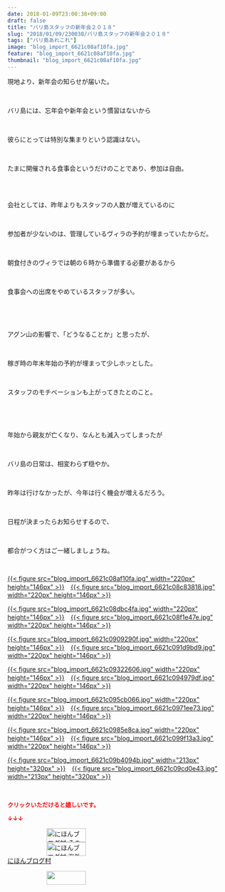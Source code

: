 ```yaml
---
date: 2018-01-09T23:00:38+09:00
draft: false
title: "バリ島スタッフの新年会２０１８"
slug: "2018/01/09/230038/バリ島スタッフの新年会２０１８"
tags: ["バリ島あれこれ"]
image: "blog_import_6621c08af10fa.jpg"
feature: "blog_import_6621c08af10fa.jpg"
thumbnail: "blog_import_6621c08af10fa.jpg"
---
```

<p>現地より、新年会の知らせが届いた。</p><p> </p><p>バリ島には、忘年会や新年会という慣習はないから</p><p> </p><p>彼らにとっては特別な集まりという認識はない。</p><p> </p><p>たまに開催される食事会というだけのことであり、参加は自由。</p><p> </p><p><br/>会社としては、昨年よりもスタッフの人数が増えているのに</p><p> </p><p>参加者が少ないのは、管理しているヴィラの予約が埋まっていたからだ。</p><p> </p><p>朝食付きのヴィラでは朝の６時から準備する必要があるから</p><p> </p><p>食事会への出席をやめているスタッフが多い。</p><p> </p><p> </p><p>アグン山の影響で、「どうなることか」と思ったが、</p><p> </p><p>稼ぎ時の年末年始の予約が埋まって少しホッとした。</p><p> </p><p>スタッフのモチベーションも上がってきたとのこと。</p><p> </p><p> </p><p>年始から親友が亡くなり、なんとも滅入ってしまったが</p><p> </p><p>バリ島の日常は、相変わらず穏やか。</p><p> </p><p>昨年は行けなかったが、今年は行く機会が増えるだろう。</p><p> </p><p>日程が決まったらお知らせするので、</p><p> </p><p>都合がつく方はご一緒しましょうね。</p><p> </p><p><a href="blog_import_6621c08af10fa.jpg">{{< figure src="blog_import_6621c08af10fa.jpg" width="220px" height="146px" >}}</a>　<a href="blog_import_6621c08c83818.jpg">{{< figure src="blog_import_6621c08c83818.jpg" width="220px" height="146px" >}}</a></p><p><a href="blog_import_6621c08dbc4fa.jpg">{{< figure src="blog_import_6621c08dbc4fa.jpg" width="220px" height="146px" >}}</a>　<a href="blog_import_6621c08f1e47e.jpg">{{< figure src="blog_import_6621c08f1e47e.jpg" width="220px" height="146px" >}}</a></p><p><a href="blog_import_6621c0909290f.jpg">{{< figure src="blog_import_6621c0909290f.jpg" width="220px" height="146px" >}}</a>　<a href="blog_import_6621c091d9bd9.jpg">{{< figure src="blog_import_6621c091d9bd9.jpg" width="220px" height="146px" >}}</a></p><p><a href="blog_import_6621c09322606.jpg">{{< figure src="blog_import_6621c09322606.jpg" width="220px" height="146px" >}}</a>　<a href="blog_import_6621c094979df.jpg">{{< figure src="blog_import_6621c094979df.jpg" width="220px" height="146px" >}}</a></p><p><a href="blog_import_6621c095cb066.jpg">{{< figure src="blog_import_6621c095cb066.jpg" width="220px" height="146px" >}}</a>　<a href="blog_import_6621c0971ee73.jpg">{{< figure src="blog_import_6621c0971ee73.jpg" width="220px" height="146px" >}}</a></p><p><a href="blog_import_6621c0985e8ca.jpg">{{< figure src="blog_import_6621c0985e8ca.jpg" width="220px" height="146px" >}}</a>　<a href="blog_import_6621c099f13a3.jpg">{{< figure src="blog_import_6621c099f13a3.jpg" width="220px" height="146px" >}}</a></p><p><a href="blog_import_6621c09b4094b.jpg">{{< figure src="blog_import_6621c09b4094b.jpg" width="213px" height="320px" >}}</a>　<a href="blog_import_6621c09cd0e43.jpg">{{< figure src="blog_import_6621c09cd0e43.jpg" width="213px" height="320px" >}}</a></p><p> </p><p><font color="#ff0000" size="2"><strong>クリックいただけると嬉しいです。</strong></font></p><p><font color="#ff0000" size="2"><strong>↓↓↓</strong></font></p><p><a href="ranking.html?p_cid=01260127" id="&amp;blogmura_banner" target="_blank"><img alt="にほんブログ村 その他生活ブログ 不動産投資へ" border="0" height="31" src="data:image/svg+xml;charset=utf-8,%3Csvg%20xmlns%3D%22http%3A%2F%2Fwww.w3.org%2F2000%2Fsvg%22%20title%3D%22Placeholder%20for%20Images%22%20role%3D%22presentation%22%20viewBox%3D%220%200%2088%2031%22%20%2F%3E" width="88" data-src="https://img-proxy.blog-video.jp/images?url=http%3A%2F%2Flife.blogmura.com%2Fhudousantoushi%2Fimg%2Fhudousantoushi88_31.gif" style="aspect-ratio: auto 88 / 31;"/><noscript><img alt="にほんブログ村 その他生活ブログ 不動産投資へ" border="0" height="31" src="https://img-proxy.blog-video.jp/images?url=http%3A%2F%2Flife.blogmura.com%2Fhudousantoushi%2Fimg%2Fhudousantoushi88_31.gif" width="88"></noscript></a><br/><a href="ranking.html?p_cid=01260127" target="_blank"><img alt="にほんブログ村 海外生活ブログ バリ島情報へ" border="0" height="31" src="data:image/svg+xml;charset=utf-8,%3Csvg%20xmlns%3D%22http%3A%2F%2Fwww.w3.org%2F2000%2Fsvg%22%20title%3D%22Placeholder%20for%20Images%22%20role%3D%22presentation%22%20viewBox%3D%220%200%2088%2031%22%20%2F%3E" width="88" data-src="https://img-proxy.blog-video.jp/images?url=http%3A%2F%2Foverseas.blogmura.com%2Fbali%2Fimg%2Fbali88_31.gif" style="aspect-ratio: auto 88 / 31;"/><noscript><img alt="にほんブログ村 海外生活ブログ バリ島情報へ" border="0" height="31" src="https://img-proxy.blog-video.jp/images?url=http%3A%2F%2Foverseas.blogmura.com%2Fbali%2Fimg%2Fbali88_31.gif" width="88"></noscript></a><br/><a href="ranking.html?p_cid=01260127" target="_blank">にほんブログ村</a></p><p><a href="link.php?1804582" title="人気ブログランキングへ"><img border="0" height="31" src="data:image/svg+xml;charset=utf-8,%3Csvg%20xmlns%3D%22http%3A%2F%2Fwww.w3.org%2F2000%2Fsvg%22%20title%3D%22Placeholder%20for%20Images%22%20role%3D%22presentation%22%20viewBox%3D%220%200%2088%2031%22%20%2F%3E" width="88" data-src="https://blog.with2.net/img/banner/banner_22.gif" style="aspect-ratio: auto 88 / 31;"/><noscript><img border="0" height="31" src="https://blog.with2.net/img/banner/banner_22.gif" width="88"></noscript></a></p><p> </p>

